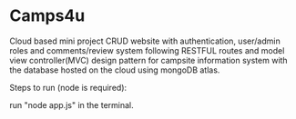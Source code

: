 # Camps4u
Cloud based mini project
CRUD website with authentication, user/admin roles and comments/review system following RESTFUL routes and model view controller(MVC) design pattern for campsite information system with the database hosted on the cloud using mongoDB atlas.

Steps to run (node is required):

run "node app.js" in the terminal.
